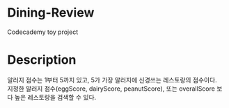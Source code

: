 # Dining-Review
Codecademy toy project

# Description
알러지 점수는 1부터 5까지 있고, 5가 가장 알러지에 신경쓰는 레스토랑의 점수이다.   
지정한 알러지 점수(eggScore, dairyScore, peanutScore), 또는 overallScore 보다 높은 레스토랑을 검색할 수 있다. 

